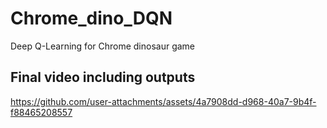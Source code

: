 # Chrome_dino_DQN
Deep Q-Learning for Chrome dinosaur game

## Final video including outputs
https://github.com/user-attachments/assets/4a7908dd-d968-40a7-9b4f-f88465208557

